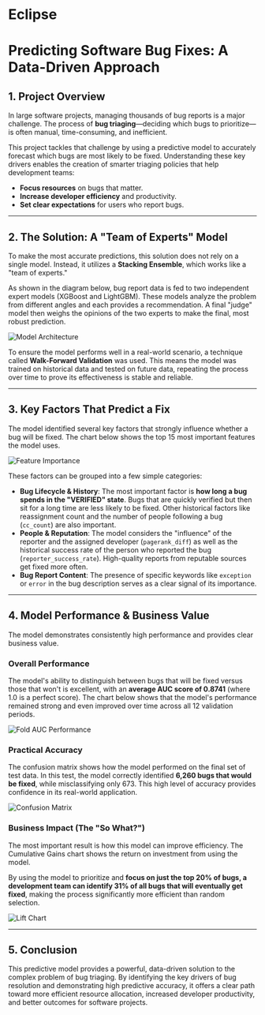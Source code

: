 # Eclipse
# Predicting Software Bug Fixes: A Data-Driven Approach

## 1. Project Overview

In large software projects, managing thousands of bug reports is a major challenge. The process of **bug triaging**—deciding which bugs to prioritize—is often manual, time-consuming, and inefficient.

This project tackles that challenge by using a predictive model to accurately forecast which bugs are most likely to be fixed. Understanding these key drivers enables the creation of smarter triaging policies that help development teams:

* **Focus resources** on bugs that matter.
* **Increase developer efficiency** and productivity.
* **Set clear expectations** for users who report bugs.

---

## 2. The Solution: A "Team of Experts" Model

To make the most accurate predictions, this solution does not rely on a single model. Instead, it utilizes a **Stacking Ensemble**, which works like a "team of experts."

As shown in the diagram below, bug report data is fed to two independent expert models (XGBoost and LightGBM). These models analyze the problem from different angles and each provides a recommendation. A final "judge" model then weighs the opinions of the two experts to make the final, most robust prediction.

![Model Architecture](model_architecture.png)

To ensure the model performs well in a real-world scenario, a technique called **Walk-Forward Validation** was used. This means the model was trained on historical data and tested on future data, repeating the process over time to prove its effectiveness is stable and reliable.

---

## 3. Key Factors That Predict a Fix

The model identified several key factors that strongly influence whether a bug will be fixed. The chart below shows the top 15 most important features the model uses.

![Feature Importance](feature_importance.png)

These factors can be grouped into a few simple categories:

* **Bug Lifecycle & History**: The most important factor is **how long a bug spends in the "VERIFIED" state**. Bugs that are quickly verified but then sit for a long time are less likely to be fixed. Other historical factors like reassignment count and the number of people following a bug (`cc_count`) are also important.
* **People & Reputation**: The model considers the "influence" of the reporter and the assigned developer (`pagerank_diff`) as well as the historical success rate of the person who reported the bug (`reporter_success_rate`). High-quality reports from reputable sources get fixed more often.
* **Bug Report Content**: The presence of specific keywords like `exception` or `error` in the bug description serves as a clear signal of its importance.

---

## 4. Model Performance & Business Value

The model demonstrates consistently high performance and provides clear business value.

### Overall Performance

The model's ability to distinguish between bugs that will be fixed versus those that won't is excellent, with an **average AUC score of 0.8741** (where 1.0 is a perfect score). The chart below shows that the model's performance remained strong and even improved over time across all 12 validation periods.

![Fold AUC Performance](fold_auc_performance.png)

### Practical Accuracy

The confusion matrix shows how the model performed on the final set of test data. In this test, the model correctly identified **6,260 bugs that would be fixed**, while misclassifying only 673. This high level of accuracy provides confidence in its real-world application.

![Confusion Matrix](confusion_matrix.png)

### Business Impact (The "So What?")

The most important result is how this model can improve efficiency. The Cumulative Gains chart shows the return on investment from using the model.

By using the model to prioritize and **focus on just the top 20% of bugs, a development team can identify 31% of all bugs that will eventually get fixed**, making the process significantly more efficient than random selection.

![Lift Chart](lift_chart.png)

---
## 5. Conclusion

This predictive model provides a powerful, data-driven solution to the complex problem of bug triaging. By identifying the key drivers of bug resolution and demonstrating high predictive accuracy, it offers a clear path toward more efficient resource allocation, increased developer productivity, and better outcomes for software projects.
